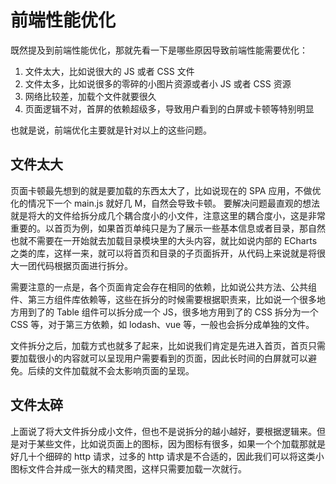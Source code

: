 # 前端性能优化

既然提及到前端性能优化，那就先看一下是哪些原因导致前端性能需要优化：

1. 文件太大，比如说很大的 JS 或者 CSS 文件
2. 文件太多，比如说很多的零碎的小图片资源或者小 JS 或者 CSS 资源
3. 网络比较差，加载个文件就要很久
4. 页面逻辑不对，首屏的依赖超级多，导致用户看到的白屏或卡顿等特别明显

也就是说，前端优化主要就是针对以上的这些问题。

## 文件太大

页面卡顿最先想到的就是要加载的东西太大了，比如说现在的 SPA 应用，不做优化的情况下一个 main.js 就好几 M，自然会导致卡顿。
要解决问题最直观的想法就是将大的文件给拆分成几个耦合度小的小文件，注意这里的耦合度小，这是非常重要的。以首页为例，如果首页单纯只是为了展示一些基本信息或者目录，那自然也就不需要在一开始就去加载目录模块里的大头内容，就比如说内部的 ECharts 之类的库，这样一来，就可以将首页和目录的子页面拆开，从代码上来说就是将很大一团代码根据页面进行拆分。

需要注意的一点是，各个页面肯定会存在相同的依赖，比如说公共方法、公共组件、第三方组件库依赖等，这些在拆分的时候需要根据职责来，比如说一个很多地方用到了的 Table 组件可以拆分成一个 JS，很多地方用到了的 CSS 拆分为一个 CSS 等，对于第三方依赖，如 lodash、vue 等，一般也会拆分成单独的文件。

文件拆分之后，加载方式也就多了起来，比如说我们肯定是先进入首页，首页只需要加载很小的内容就可以呈现用户需要看到的页面，因此长时间的白屏就可以避免。后续的文件加载就不会太影响页面的呈现。

## 文件太碎

上面说了将大文件拆分成小文件，但也不是说拆分的越小越好，要根据逻辑来。但是对于某些文件，比如说页面上的图标，因为图标有很多，如果一个个加载那就是好几十个细碎的 http 请求，过多的 http 请求是不合适的，因此我们可以将这类小图标文件合并成一张大的精灵图，这样只需要加载一次就行。

